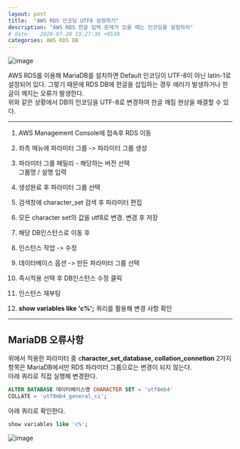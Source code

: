 ```yaml
---
layout: post
title:  "AWS RDS 인코딩 UTF8 설정하기"
description: "AWS RDS 한글 입력 문제가 있을 때는 인코딩을 설정하자"
# date:   2020-07-20 19:27:36 +0530
categories: AWS RDS DB 
---
```


![image](https://user-images.githubusercontent.com/18201794/88006921-c49d9680-cb47-11ea-9fb0-e7fb743f16ad.png)

AWS RDS를 이용해 MariaDB를 설치하면 Default 인코딩이 UTF-8이 아닌 latin-1로 설정되어 있다. 그렇기 때문에 RDS DB에 한글을 삽입하는 경우 에러가 발생하거나 한글이 깨지는 오류가 발생한다.  
위와 같은 상황에서 DB의 인코딩을 UTF-8로 변경하여 한글 깨짐 현상을 해결할 수 있다.

---

1. AWS Management Console에 접속후 RDS 이동  

2. 좌측 메뉴에 파라미터 그룹 -> 파라미터 그룹 생성

3. 파라미터 그룹 패밀리 - 해당하는 버전 선택  
   그룹명 / 설명 입력

4. 생성완료 후 파라미터 그룹 선택

5. 검색창에 character_set 검색 후 파라미터 편집

6. 모든 character set의 값을 utf8로 변경. 변경 후 저장

7. 해당 DB인스턴스로 이동 후

8. 인스턴스 작업 -> 수정

9. 데이터베이스 옵션 -> 만든 파라미터 그룹 선택 

10. 즉시적용 선택 후 DB인스턴스 수정 클릭

11. 인스턴스 재부팅

12. **show variables like 'c%';** 쿼리를 활용해 변경 사항 확인

---

## MariaDB 오류사항  
위에서 적용한 파라미터 중
c**haracter_set_database, collation_connetion** 2가지 항목은 MariaDB에서만 RDS 파라미터 그룹으로는 변경이 되지 않는다.  
아래 쿼리로 직접 실행해 변경한다.

```SQL
ALTER DATABASE 데이터베이스명 CHARACTER SET = 'utf8mb4'
COLLATE = 'utf8mb4_general_ci';
```

아래 쿼리로 확인한다.

```SQL
show variables like 'c%';
```

![image](https://user-images.githubusercontent.com/18201794/89979952-d2a88800-dcab-11ea-9e9f-bf55821d9921.png)

